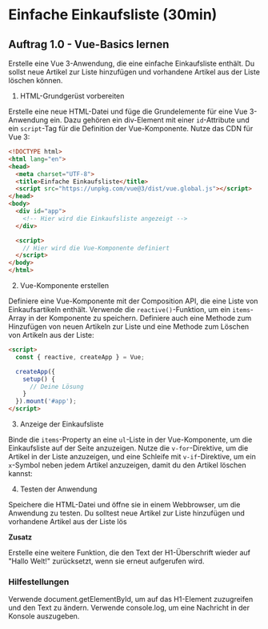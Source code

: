 # Einfache Einkaufsliste (30min)

## Auftrag 1.0 - Vue-Basics lernen

Erstelle eine Vue 3-Anwendung, die eine einfache Einkaufsliste enthält. Du sollst neue Artikel zur Liste hinzufügen und vorhandene Artikel aus der Liste löschen können.

1. HTML-Grundgerüst vorbereiten

Erstelle eine neue HTML-Datei und füge die Grundelemente für eine Vue 3-Anwendung ein. Dazu gehören ein div-Element mit einer `id`-Attribute und ein `script`-Tag für die Definition der Vue-Komponente. Nutze das CDN für Vue 3:

```html
<!DOCTYPE html>
<html lang="en">
<head>
  <meta charset="UTF-8">
  <title>Einfache Einkaufsliste</title>
  <script src="https://unpkg.com/vue@3/dist/vue.global.js"></script>
</head>
<body>
  <div id="app">
    <!-- Hier wird die Einkaufsliste angezeigt -->
  </div>

  <script>
    // Hier wird die Vue-Komponente definiert
  </script>
</body>
</html>
```

2. Vue-Komponente erstellen

Definiere eine Vue-Komponente mit der Composition API, die eine Liste von Einkaufsartikeln enthält. Verwende die `reactive()`-Funktion, um ein `items`-Array in der Komponente zu speichern. Definiere auch eine Methode zum Hinzufügen von neuen Artikeln zur Liste und eine Methode zum Löschen von Artikeln aus der Liste:

```html
<script>
  const { reactive, createApp } = Vue;

  createApp({
    setup() {
      // Deine Lösung
    }
  }).mount('#app');
</script>
```

3. Anzeige der Einkaufsliste

Binde die `items`-Property an eine `ul`-Liste in der Vue-Komponente, um die Einkaufsliste auf der Seite anzuzeigen. Nutze die `v-for`-Direktive, um die Artikel in der Liste anzuzeigen, und eine Schleife mit `v-if`-Direktive, um ein `x`-Symbol neben jedem Artikel anzuzeigen, damit du den Artikel löschen kannst:

4. Testen der Anwendung

Speichere die HTML-Datei und öffne sie in einem Webbrowser, um die Anwendung zu testen. Du solltest neue Artikel zur Liste hinzufügen und vorhandene Artikel aus der Liste lös

**Zusatz**

Erstelle eine weitere Funktion, die den Text der H1-Überschrift wieder auf "Hallo Welt!" zurücksetzt, wenn sie erneut aufgerufen wird.

### Hilfestellungen

Verwende document.getElementById, um auf das H1-Element zuzugreifen und den Text zu ändern. Verwende console.log, um eine Nachricht in der Konsole auszugeben.






